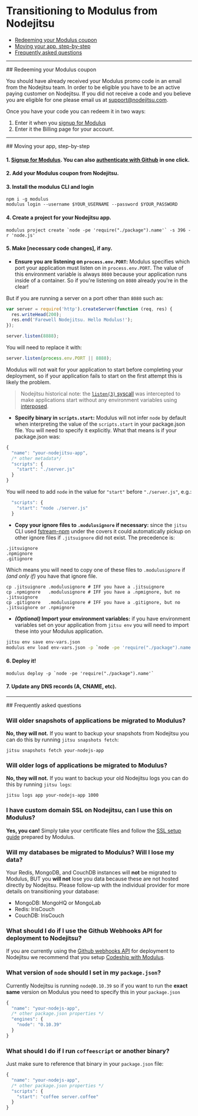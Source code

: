 # Transitioning to Modulus from Nodejitsu

- [Redeeming your Modulus coupon](#redeeming-your-coupon)
- [Moving your app, step-by-step](#step-by-step)
- [Frequently asked questions](#faq)

<hr>
<a name="redeeming-your-coupon" />
## Redeeming your Modulus coupon

You should have already received your Modulus promo code in an email from the Nodejitsu team. In order to be eligible you have to be an active paying customer on Nodejitsu. If you did not receive a code and you believe you are eligible for one please email us at [support@nodejitsu.com](mailto:support@nodejitsu.com).

Once you have your code you can redeem it in two ways:

1. Enter it when you [signup for Modulus](https://my.modulus.io/register)
2. Enter it the Billing page for your account.

<hr>
<a name="step-by-step" />
## Moving your app, step-by-step

#### 1. [Signup for Modulus](https://my.modulus.io/register). You can also [authenticate with Github](https://my.modulus.io/github/auth) in one click.

#### 2. Add your Modulus coupon from Nodejitsu.

#### 3. Install the modulus CLI and login
```
npm i -g modulus
modulus login --username $YOUR_USERNAME --password $YOUR_PASSWORD
```

#### 4. Create a project for your Nodejitsu app.
```
modulus project create `node -pe 'require("./package").name'` -s 396 -r 'node.js'
```

#### 5. Make [necessary code changes], if any.

- **Ensure you are listening on `process.env.PORT`:** Modulus specifies which port your application must listen on in `process.env.PORT`. The value of this environment variable is always `8080` because your application runs inside of a container. So if you're listening on `8080` already you're in the clear!

But if you are running a server on a port other than `8080` such as:

``` js
var server = require('http').createServer(function (req, res) {
  res.writeHead(200);
  res.end('Farewell Nodejitsu. Hello Modulus!');
});

server.listen(8888);
```

You will need to replace it with:

``` js
server.listen(process.env.PORT || 8888);
```

Modulus will not wait for your application to start before completing your deployment, so if your application fails to start on the first attempt this is likely the problem.

> Nodejitsu historical note: the [`listen(3)` syscall](http://linux.die.net/man/3/listen) was intercepted to make applications start without any environment variables using [interposed](https://github.com/opsmezzo/forza/blob/master/src/plugins/start/libinterposed.c).

- **Specify binary in `scripts.start`:** Modulus will not infer `node` by default when interpreting the value of the `scripts.start` in your package.json file. You will need to specify it explicitly. What that means is if your package.json was:

``` js
{
  "name": "your-nodejitsu-app",
  /* other metadata*/
  "scripts": {
    "start": "./server.js"
  }
}
```

You will need to add `node` in the value for `"start"` before `"./server.js"`, e.g.:

``` js
  "scripts": {
    "start": "node ./server.js"
  }
```

- **Copy your ignore files to `.modulusignore` if necessary:** since the `jitsu` CLI used [fstream-npm](https://github.com/npm/fstream-npm) under the covers it could automatically pickup on other ignore files if `.jitsuignore` did not exist. The precedence is:

```
.jitsuignore
.npmignore
.gitignore
```

Which means you will need to copy one of these files to `.modulusignore` if _(and only if)_ you have that ignore file.

```
cp .jitsuignore .modulusignore # IFF you have a .jitsuignore
cp .npmignore   .modulusignore # IFF you have a .npmignore, but no .jitsuignore
cp .gitignore   .modulusignore # IFF you have a .gitignore, but no .jitsuignore or .npmignore
```

- **_(Optional)_ Import your environment variables:** if you have environment variables set on your application from `jitsu env` you will need to import these into your Modulus application.

``` bash
jitsu env save env-vars.json
modulus env load env-vars.json -p `node -pe 'require("./package").name'`
```

#### 6. Deploy it!
```
modulus deploy -p `node -pe 'require("./package").name'`
```

#### 7. Update any DNS records (A, CNAME, etc).

<hr>
## Frequently asked questions

### Will older snapshots of applications be migrated to Modulus?

**No, they will not.** If you want to backup your snapshots from Nodejitsu you can do this by running `jitsu snapshots fetch`:

```
jitsu snapshots fetch your-nodejs-app
```

### Will older logs of applications be migrated to Modulus?

**No, they will not.** If you want to backup your old Nodejitsu logs you can do this by running `jitsu logs`:

```
jitsu logs app your-nodejs-app 1000
```

### I have custom domain SSL on Nodejitsu, can I use this on Modulus?

**Yes, you can!** Simply take your certificate files and follow the [SSL setup guide](https://modulus.desk.com/customer/portal/articles/1701165-ssl-setup-guide) prepared by Modulus.

### Will my databases be migrated to Modulus? Will I lose my data?

Your Redis, MongoDB, and CouchDB instances will **not** be migrated to Modulus, BUT you **will not** lose you data because these are not hosted directly by Nodejitsu. Please follow-up with the individual provider for more details on transitioning your database:

- MongoDB: MongoHQ or MongoLab
- Redis: IrisCouch
- CouchDB: IrisCouch

### What should I do if I use the Github Webhooks API for deployment to Nodejitsu?

If you are currently using the [Github webhooks API](https://www.nodejitsu.com/documentation/features/webhooks/) for deployment to Nodejitsu we recommend that you setup [Codeship with Modulus](https://blog.codeship.com/modulus-continuous-deployment/).

### What version of `node` should I set in my `package.json`?

Currently Nodejitsu is running `node@0.10.39` so if you want to run the **exact same** version on Modulus you need to specify this in your `package.json`

``` js
{
  "name": "your-nodejs-app",
  /* other package.json properties */
  "engines": {
    "node": "0.10.39"
  }
}
```
### What should I do if I run `coffeescript` or another binary?

Just make sure to reference that binary in your `package.json` file:

``` js
{
  "name": "your-nodejs-app",
  /* other package.json properties */
  "scripts": {
    "start": "coffee server.coffee"
  }
}
```

[meta:title]: <> (Transitioning to Modulus from Nodejitsu)
